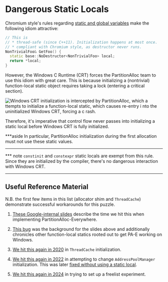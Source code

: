 # Dangerous Static Locals

Chromium style's rules regarding
[static and global variables][static-and-global]
make the following idiom attractive:

```c++
// This is
// * thread-safe (since C++11). Initialization happens at most once.
// * compliant with Chromium style, as destructor never runs.
NonTrivialFoo& GetFoo() {
  static base::NoDestructor<NonTrivialFoo> local;
  return *local;
}
```

However, the Windows C Runtime (CRT) forces the PartitionAlloc team to
use this idiom with great care. This is because initializing a
(nontrivial) function-local static object requires taking a lock
(entering a critical section).

![Windows CRT initialization is intercepted by PartitionAlloc, which a
  ttempts to initialize a function-local static, which causes re-entry i
  nto the uninitialized Windows CRT, forcing a c
  rash.](./src/partition_alloc/dot/windows_crt_static_local_ouroboros.png)

Therefore, it's imperative that control flow never passes into
initializing a static local before Windows CRT is fully initialized.

***aside
In particular, PartitionAlloc initialization during the first allocation
must not use these static values.
***

*** note
`constinit` and `constexpr` static locals are exempt from this rule.
Since they are initialized by the compiler, there's no dangerous
interaction with Windows CRT.
***

## Useful Reference Material

N.B. the first few items in this list (allocator shim and `ThreadCache`)
demonstrate successful workarounds for this puzzle.

1.  [These Google-internal slides][google-internal-pae-talk] describe
    the time we hit this when implementing PartitionAlloc-Everywhere.

1.  [This bug][pae-win-bug] was the background for the slides above
    and additionally chronicles other function-local statics rooted
    out to get PA-E working on Windows.

1.  [We hit this again in 2020][thread-cache-issue]
    in `ThreadCache` initialization.

1.  [We hit this again in 2022][address-pool-manager-issue] in
    attempting to change `AddressPoolManager` initialization. This was
    later [fixed without using a
    static local][address-pool-manager-workaround].

1.  [We hit this again in 2024][freelist-dispatcher-issue] in
    trying to set up a freelist experiment.


[static-and-global]: https://google.github.io/styleguide/cppguide.html#Static_and_Global_Variables
[google-internal-pae-talk]: https://docs.google.com/presentation/d/1fAgGNxaWtRbrTOJrNS9QG3nI6_c6efdW4RuzNtmKS1E/edit#slide=id.gdddf5d4640_0_364
[pae-win-bug]: https://issues.chromium.org/u/1/issues/40148130
[thread-cache-issue]: https://crrev.com/c/2474857
[address-pool-manager-issue]: https://crrev.com/c/3614389
[address-pool-manager-workaround]: https://crrev.com/c/3642766
[freelist-dispatcher-issue]: https://crbug.com/336007395
